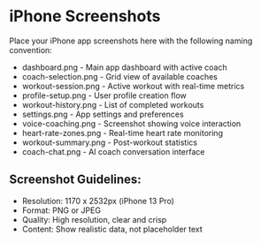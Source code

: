 # iPhone Screenshots

Place your iPhone app screenshots here with the following naming convention:

- dashboard.png - Main app dashboard with active coach
- coach-selection.png - Grid view of available coaches
- workout-session.png - Active workout with real-time metrics
- profile-setup.png - User profile creation flow
- workout-history.png - List of completed workouts
- settings.png - App settings and preferences
- voice-coaching.png - Screenshot showing voice interaction
- heart-rate-zones.png - Real-time heart rate monitoring
- workout-summary.png - Post-workout statistics
- coach-chat.png - AI coach conversation interface

## Screenshot Guidelines:
- Resolution: 1170 x 2532px (iPhone 13 Pro)
- Format: PNG or JPEG
- Quality: High resolution, clear and crisp
- Content: Show realistic data, not placeholder text
